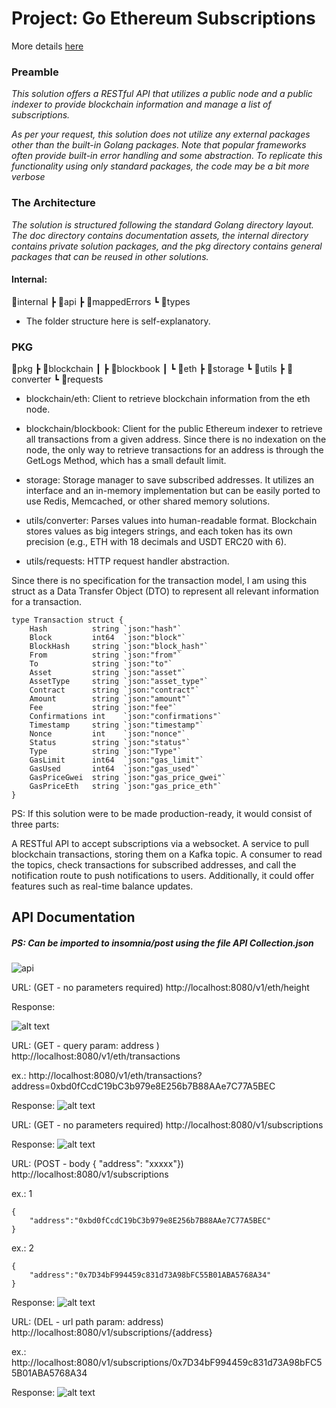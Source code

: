 # Project: Go Ethereum Subscriptions

More details [here](/doc/README.md)

### Preamble
*This solution offers a RESTful API that utilizes a public node and a public indexer to provide blockchain information and manage a list of subscriptions.*

*As per your request, this solution does not utilize any external packages other than the built-in Golang packages. Note that popular frameworks often provide built-in error handling and some abstraction. To replicate this functionality using only standard packages, the code may be a bit more verbose*

### The Architecture
*The solution is structured following the standard Golang directory layout. The doc directory contains documentation assets, the internal directory contains private solution packages, and the pkg directory contains general packages that can be reused in other solutions.*

#### Internal:
📂internal
┣ 📂api
┣ 📂mappedErrors
┗ 📂types

* The folder structure here is self-explanatory.

### PKG
 📂pkg
 ┣ 📂blockchain
 ┃ ┣ 📂blockbook
 ┃ ┗ 📂eth
 ┣ 📂storage
 ┗ 📂utils
   ┣ 📂converter
   ┗ 📂requests

* blockchain/eth: Client to retrieve blockchain information from the eth node.

* blockchain/blockbook: Client for the public Ethereum indexer to retrieve all transactions from a given address. Since there is no indexation on the node, the only way to retrieve transactions for an address is through the GetLogs Method, which has a small default limit.

* storage: Storage manager to save subscribed addresses. It utilizes an interface and an in-memory implementation but can be easily ported to use Redis, Memcached, or other shared memory solutions.

* utils/converter: Parses values into human-readable format. Blockchain stores values as big integers strings, and each token has its own precision (e.g., ETH with 18 decimals and USDT ERC20 with 6).

* utils/requests: HTTP request handler abstraction.


Since there is no specification for the transaction model, I am using this struct as a Data Transfer Object (DTO) to represent all relevant information for a transaction.

``` 
type Transaction struct {
	Hash          string `json:"hash"`
	Block         int64  `json:"block"`
	BlockHash     string `json:"block_hash"`
	From          string `json:"from"`
	To            string `json:"to"`
	Asset         string `json:"asset"`
	AssetType     string `json:"asset_type"`
	Contract      string `json:"contract"`
	Amount        string `json:"amount"`
	Fee           string `json:"fee"`
	Confirmations int    `json:"confirmations"`
	Timestamp     string `json:"timestamp"`
	Nonce         int    `json:"nonce"`
	Status        string `json:"status"`
	Type          string `json:"Type"`
	GasLimit      int64  `json:"gas_limit"`
	GasUsed       int64  `json:"gas_used"`
	GasPriceGwei  string `json:"gas_price_gwei"`
	GasPriceEth   string `json:"gas_price_eth"`
}
```

PS: If this solution were to be made production-ready, it would consist of three parts:

A RESTful API to accept subscriptions via a websocket.
A service to pull blockchain transactions, storing them on a Kafka topic.
A consumer to read the topics, check transactions for subscribed addresses, and call the notification route to push notifications to users. Additionally, it could offer features such as real-time balance updates.

## API Documentation 
##### PS: Can be imported to insomnia/post using the file API Collection.json

![](/doc/images/api/routes.png "api")

URL: (GET - no parameters required)
http://localhost:8080/v1/eth/height

Response: 

![alt text](/doc/images/api/height.png)

URL: (GET - query param: address )
http://localhost:8080/v1/eth/transactions

ex.: http://localhost:8080/v1/eth/transactions?address=0xbd0fCcdC19bC3b979e8E256b7B88AAe7C77A5BEC

Response: 
![alt text](/doc/images/api/transactions.png)


URL: (GET - no parameters required)
http://localhost:8080/v1/subscriptions


Response: 
![alt text](/doc/images/api/get-subs.png)

URL: (POST - body { "address": "xxxxx"})
http://localhost:8080/v1/subscriptions

ex.: 1
```
{
	"address":"0xbd0fCcdC19bC3b979e8E256b7B88AAe7C77A5BEC"
}
```

ex.: 2
```
{
	"address":"0x7D34bF994459c831d73A98bFC55B01ABA5768A34"
}
```

Response: 
![alt text](/doc/images/api/post-subs.png)


URL: (DEL - url path param: address)
http://localhost:8080/v1/subscriptions/{address}

ex.: http://localhost:8080/v1/subscriptions/0x7D34bF994459c831d73A98bFC55B01ABA5768A34


Response: 
![alt text](/doc/images/api/del-subs.png)
